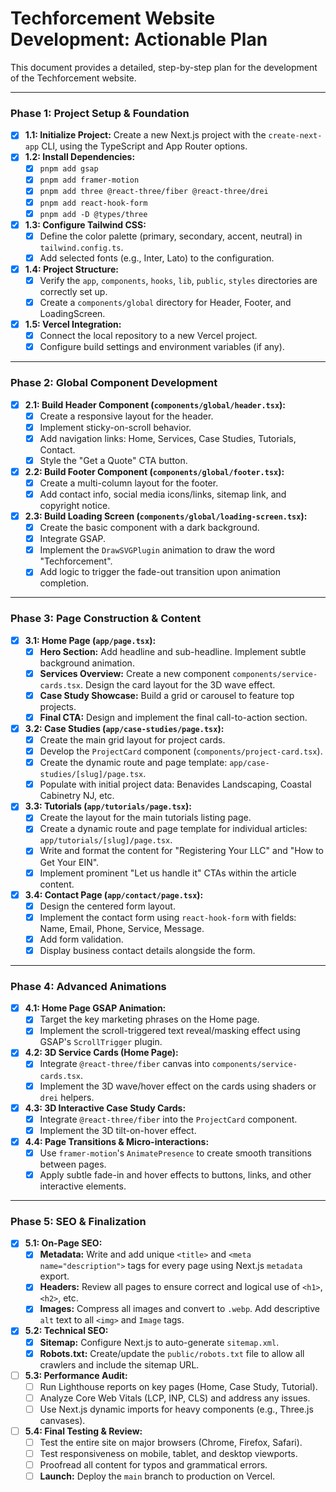 # Techforcement Website Development: Actionable Plan

This document provides a detailed, step-by-step plan for the development of the Techforcement website.

---

### **Phase 1: Project Setup & Foundation**

-   [x] **1.1: Initialize Project:** Create a new Next.js project with the `create-next-app` CLI, using the TypeScript and App Router options.
-   [x] **1.2: Install Dependencies:**
    -   [x] `pnpm add gsap`
    -   [x] `pnpm add framer-motion`
    -   [x] `pnpm add three @react-three/fiber @react-three/drei`
    -   [x] `pnpm add react-hook-form`
    -   [x] `pnpm add -D @types/three`
-   [x] **1.3: Configure Tailwind CSS:**
    -   [x] Define the color palette (primary, secondary, accent, neutral) in `tailwind.config.ts`.
    -   [x] Add selected fonts (e.g., Inter, Lato) to the configuration.
-   [x] **1.4: Project Structure:**
    -   [x] Verify the `app`, `components`, `hooks`, `lib`, `public`, `styles` directories are correctly set up.
    -   [x] Create a `components/global` directory for Header, Footer, and LoadingScreen.
-   [x] **1.5: Vercel Integration:**
    -   [x] Connect the local repository to a new Vercel project.
    -   [x] Configure build settings and environment variables (if any).

---

### **Phase 2: Global Component Development**

-   [x] **2.1: Build Header Component (`components/global/header.tsx`):**
    -   [x] Create a responsive layout for the header.
    -   [x] Implement sticky-on-scroll behavior.
    -   [x] Add navigation links: Home, Services, Case Studies, Tutorials, Contact.
    -   [x] Style the "Get a Quote" CTA button.
-   [x] **2.2: Build Footer Component (`components/global/footer.tsx`):**
    -   [x] Create a multi-column layout for the footer.
    -   [x] Add contact info, social media icons/links, sitemap link, and copyright notice.
-   [x] **2.3: Build Loading Screen (`components/global/loading-screen.tsx`):**
    -   [x] Create the basic component with a dark background.
    -   [x] Integrate GSAP.
    -   [x] Implement the `DrawSVGPlugin` animation to draw the word "Techforcement".
    -   [x] Add logic to trigger the fade-out transition upon animation completion.

---

### **Phase 3: Page Construction & Content**

-   [x] **3.1: Home Page (`app/page.tsx`):**
    -   [x] **Hero Section:** Add headline and sub-headline. Implement subtle background animation.
    -   [x] **Services Overview:** Create a new component `components/service-cards.tsx`. Design the card layout for the 3D wave effect.
    -   [x] **Case Study Showcase:** Build a grid or carousel to feature top projects.
    -   [x] **Final CTA:** Design and implement the final call-to-action section.
-   [x] **3.2: Case Studies (`app/case-studies/page.tsx`):**
    -   [x] Create the main grid layout for project cards.
    -   [x] Develop the `ProjectCard` component (`components/project-card.tsx`).
    -   [x] Create the dynamic route and page template: `app/case-studies/[slug]/page.tsx`.
    -   [x] Populate with initial project data: Benavides Landscaping, Coastal Cabinetry NJ, etc.
-   [x] **3.3: Tutorials (`app/tutorials/page.tsx`):**
    -   [x] Create the layout for the main tutorials listing page.
    -   [x] Create a dynamic route and page template for individual articles: `app/tutorials/[slug]/page.tsx`.
    -   [x] Write and format the content for "Registering Your LLC" and "How to Get Your EIN".
    -   [x] Implement prominent "Let us handle it" CTAs within the article content.
-   [x] **3.4: Contact Page (`app/contact/page.tsx`):**
    -   [x] Design the centered form layout.
    -   [x] Implement the contact form using `react-hook-form` with fields: Name, Email, Phone, Service, Message.
    -   [x] Add form validation.
    -   [x] Display business contact details alongside the form.

---

### **Phase 4: Advanced Animations**

-   [x] **4.1: Home Page GSAP Animation:**
    -   [x] Target the key marketing phrases on the Home page.
    -   [x] Implement the scroll-triggered text reveal/masking effect using GSAP's `ScrollTrigger` plugin.
-   [x] **4.2: 3D Service Cards (Home Page):**
    -   [x] Integrate `@react-three/fiber` canvas into `components/service-cards.tsx`.
    -   [x] Implement the 3D wave/hover effect on the cards using shaders or `drei` helpers.
-   [x] **4.3: 3D Interactive Case Study Cards:**
    -   [x] Integrate `@react-three/fiber` into the `ProjectCard` component.
    -   [x] Implement the 3D tilt-on-hover effect.
-   [x] **4.4: Page Transitions & Micro-interactions:**
    -   [x] Use `framer-motion`'s `AnimatePresence` to create smooth transitions between pages.
    -   [x] Apply subtle fade-in and hover effects to buttons, links, and other interactive elements.

---

### **Phase 5: SEO & Finalization**

-   [x] **5.1: On-Page SEO:**
    -   [x] **Metadata:** Write and add unique `<title>` and `<meta name="description">` tags for every page using Next.js `metadata` export.
    -   [x] **Headers:** Review all pages to ensure correct and logical use of `<h1>`, `<h2>`, etc.
    -   [x] **Images:** Compress all images and convert to `.webp`. Add descriptive `alt` text to all `<img>` and `Image` tags.
-   [x] **5.2: Technical SEO:**
    -   [x] **Sitemap:** Configure Next.js to auto-generate `sitemap.xml`.
    -   [x] **Robots.txt:** Create/update the `public/robots.txt` file to allow all crawlers and include the sitemap URL.
-   [ ] **5.3: Performance Audit:**
    -   [ ] Run Lighthouse reports on key pages (Home, Case Study, Tutorial).
    -   [ ] Analyze Core Web Vitals (LCP, INP, CLS) and address any issues.
    -   [ ] Use Next.js dynamic imports for heavy components (e.g., Three.js canvases).
-   [ ] **5.4: Final Testing & Review:**
    -   [ ] Test the entire site on major browsers (Chrome, Firefox, Safari).
    -   [ ] Test responsiveness on mobile, tablet, and desktop viewports.
    -   [ ] Proofread all content for typos and grammatical errors.
    -   [ ] **Launch:** Deploy the `main` branch to production on Vercel.
